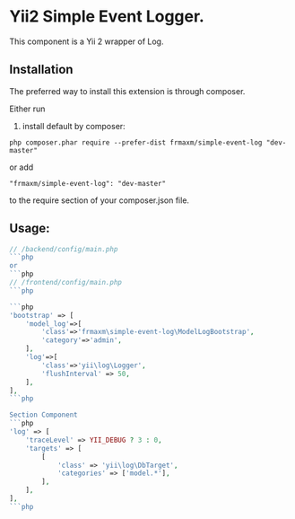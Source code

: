 Yii2 Simple Event Logger.
==================

This component  is a Yii 2 wrapper of Log.

Installation
------------

The preferred way to install this extension is through composer.

Either run
1) install default by composer:
```
php composer.phar require --prefer-dist frmaxm/simple-event-log "dev-master"
```
or add
```
"frmaxm/simple-event-log": "dev-master"
```
to the require section of your composer.json file.

Usage:
------

```php
// /backend/config/main.php
```php
or
```php
// /frontend/config/main.php
```php

```php
'bootstrap' => [
    'model_log'=>[
        'class'=>'frmaxm\simple-event-log\ModelLogBootstrap',
        'category'=>'admin',
    ],
    'log'=>[
        'class'=>'yii\log\Logger',
        'flushInterval' => 50,
    ],
],
```php

Section Component
```php
'log' => [
    'traceLevel' => YII_DEBUG ? 3 : 0,
    'targets' => [
        [
            'class' => 'yii\log\DbTarget',
            'categories' => ['model.*'],
        ],
    ],
],
```php
